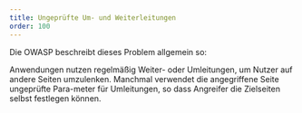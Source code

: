 ```yaml
---
title: Ungeprüfte Um- und Weiterleitungen
order: 100
---
```


Die OWASP beschreibt dieses Problem allgemein so:

Anwendungen nutzen regelmäßig Weiter- oder Umleitungen, um Nutzer auf andere Seiten umzulenken. Manchmal verwendet die angegriffene Seite ungeprüfte Para-meter für Umleitungen, so dass Angreifer die Zielseiten selbst festlegen können.
